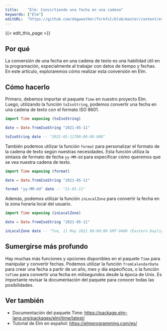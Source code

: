 ```yaml
---
title:    "Elm: Convirtiendo una fecha en una cadena"
keywords: ["Elm"]
editURL:  "https://github.com/dogweather/forkful/blob/master/content/es/elm/converting-a-date-into-a-string.md"
---
```


{{< edit_this_page >}}

## Por qué

La conversión de una fecha en una cadena de texto es una habilidad útil en la programación, especialmente al trabajar con datos de tiempo y fechas. En este artículo, exploraremos cómo realizar esta conversión en Elm.

## Cómo hacerlo

Primero, debemos importar el paquete `Time` en nuestro proyecto Elm. Luego, utilizando la función `toIsoString`, podemos convertir una fecha en una cadena de texto con el formato ISO 8601.

```Elm
import Time exposing (toIsoString)

date = Date.fromIsoString "2021-05-11"

toIsoString date -- "2021-05-11T00:00:00.000"
```

También podemos utilizar la función `format` para personalizar el formato de la cadena de texto según nuestras necesidades. Esta función utiliza la sintaxis de formato de fecha `yy-MM-dd` para especificar cómo queremos que se vea nuestra cadena de texto.

```Elm
import Time exposing (format)

date = Date.fromIsoString "2021-05-11"

format "yy-MM-dd" date -- "21-05-11"
```

Además, podemos utilizar la función `inLocalZone` para convertir la fecha en la zona horaria local del usuario.

```Elm
import Time exposing (inLocalZone)

date = Date.fromIsoString "2021-05-11"

inLocalZone date -- "Tue, 11 May 2021 00:00:00 GMT-0400 (Eastern Daylight Time)"
```

## Sumergirse más profundo

Hay muchas más funciones y opciones disponibles en el paquete `Time` para manipular y convertir fechas. Podemos utilizar la función `fromCalendarDate` para crear una fecha a partir de un año, mes y día específicos, o la función `toTime` para convertir una fecha en milisegundos desde la época de Unix. Es importante revisar la documentación del paquete para conocer todas las posibilidades.

## Ver también

- Documentación del paquete Time: https://package.elm-lang.org/packages/elm/time/latest/
- Tutorial de Elm en español: https://elmprogramming.com/es/
